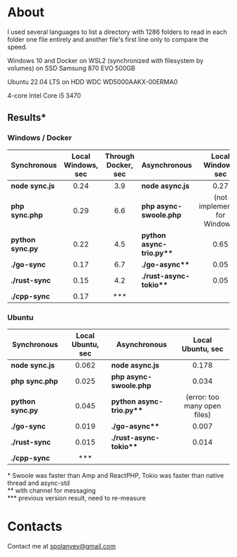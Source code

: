 # About

I used several languages to list a directory with 1286 folders to read in each folder one file entirely and another file's first line only to compare the speed.

Windows 10 and Docker on WSL2 (synchronized with filesystem by volumes) on SSD Samsung 870 EVO 500GB

Ubuntu 22.04 LTS on HDD WDC WD5000AAKX-00ERMA0

4-core Intel Core i5 3470

## Results*

### Windows / Docker

| Synchronous        | Local Windows, sec | Through Docker, sec | Asynchronous               |      Local Windows, sec       | Through Docker, sec |
|--------------------|:------------------:|:-------------------:|----------------------------|:-----------------------------:|:-------------------:|
| __node sync.js__   |        0.24        |         3.9         | __node async.js__          |             0.27              |         1.7         |
| __php sync.php__   |        0.29        |         6.6         | __php async-swoole.php__   | (not implemented for Windows) |         1.8         |
| __python sync.py__ |        0.22        |         4.5         | __python async-trio.py**__ |             0.65              |       3.1***        |
| __./go-sync__      |        0.17        |         6.7         | __./go-async**__           |             0.05              |         1.3         |
| __./rust-sync__    |        0.15        |         4.2         | __./rust-async-tokio**__   |             0.05              |         0.8         |
| __./cpp-sync__     |        0.17        |         ***         |                            |                               |                     |

### Ubuntu

| Synchronous         | Local Ubuntu, sec | Asynchronous               |      Local Ubuntu, sec       | 
|---------------------|:-----------------:|----------------------------|:----------------------------:|
| __node sync.js__    |       0.062       | __node async.js__          |            0.178             | 
| __php sync.php__    |       0.025       | __php async-swoole.php__   |            0.034             | 
| __python sync.py__  |       0.045       | __python async-trio.py**__ | (error: too many open files) | 
| __./go-sync__       |       0.019       | __./go-async**__           |            0.007             | 
| __./rust-sync__     |       0.015       | __./rust-async-tokio**__   |            0.014             | 
| __./cpp-sync__      |        ***        |                            |                              | 


\* Swoole was faster than Amp and ReactPHP, Tokio was faster than native thread and async-std<br/>
** with channel for messaging<br/>
*** previous version result, need to re-measure<br/>

# Contacts

Contact me at [spolanyev@gmail.com](mailto:spolanyev@gmail.com?subject=Comparison) 
